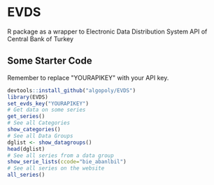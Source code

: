 # EVDS
R package as a wrapper to Electronic Data Distribution System API of Central Bank of Turkey

## Some Starter Code

Remember to replace "YOURAPIKEY" with your API key.

```r
devtools::install_github("algopoly/EVDS")
library(EVDS)
set_evds_key("YOURAPIKEY")
# Get data on some series
get_series()
# See all Categories
show_categories()
# See all Data Groups
dglist <- show_datagroups()
head(dglist)
# See all series from a data group
show_serie_lists(ccode="bie_abanlbil")
# See all series on the website
all_series()
```
